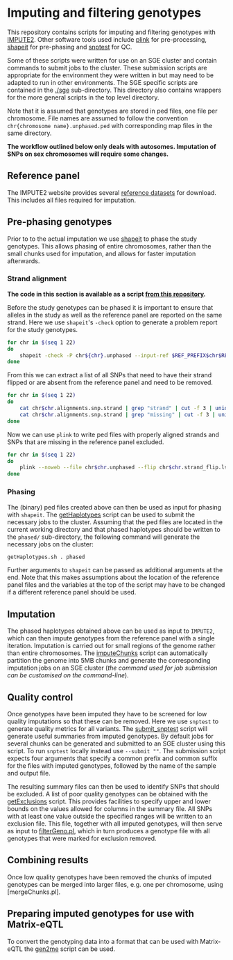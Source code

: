 # Imputing and filtering genotypes
This repository contains scripts for imputing and filtering genotypes with 
[IMPUTE2](http://mathgen.stats.ox.ac.uk/impute/impute_v2.html). Other software tools 
used include [plink](http://pngu.mgh.harvard.edu/~purcell/plink/) for pre-processing,
[shapeit](http://www.shapeit.fr/) for pre-phasing and 
[snptest](https://mathgen.stats.ox.ac.uk/genetics_software/snptest/snptest.html) for QC.

Some of these scripts were written for use on an SGE cluster and contain commands to
submit jobs to the cluster. These submission scripts are appropriate for the environment
they were written in but may need to be adapted to run in other environments.
The SGE specific scripts are contained in the [./sge](sge) sub-directory. This directory
also contains wrappers for the more general scripts in the top level directory. 

Note that it is assumed that genotypes are stored in ped files, one file per chromosome. 
File names are assumed to follow the convention `chr{chromosome name}.unphased.ped` 
with corresponding map files in the same directory.

**The workflow outlined below only deals with autosomes. 
Imputation of SNPs on sex chromosomes will require some changes.**

## Reference panel
The IMPUTE2 website provides several 
[reference datasets](http://mathgen.stats.ox.ac.uk/impute/impute_v2.html#reference) 
for download. This includes all files required for imputation.

## Pre-phasing genotypes
Prior to to the actual imputation we use [shapeit](http://www.shapeit.fr/) to phase 
the study genotypes. This allows phasing of entire chromosomes, 
rather than the small chunks used for imputation, and allows for faster 
imputation afterwards.

### Strand alignment
**The code in this section is available as a script [from this repository](alignStrand.sh).**

Before the study genotypes can be phased it is important to ensure that alleles 
in the study as well as the reference panel are reported on the same strand. 
Here we use `shapeit`'s `-check` option to generate a problem report for the study genotypes.

```sh
for chr in $(seq 1 22)
do 
	shapeit -check -P chr${chr}.unphased --input-ref $REF_PREFIX$chr$REF_SUFFIX.hap.gz $REF_PREFIX$chr$REF_SUFFIX.legend.gz  $REF_PREFIX.sample --output-log chr${chr}.alignments
done
```

From this we can extract a list of all SNPs that need to have their strand flipped or
are absent from the reference panel and need to be removed.

```sh
for chr in $(seq 1 22)
do
	cat chr$chr.alignments.snp.strand | grep "strand" | cut -f 3 | uniq > chr$chr.strand_flip.lst
	cat chr$chr.alignments.snp.strand | grep "missing" | cut -f 3 | uniq > chr$chr.missing.lst
done
```

Now we can use `plink` to write ped files with properly aligned strands and SNPs 
that are missing in the reference panel excluded.
```sh
for chr in $(seq 1 22)
do
	plink --noweb --file chr$chr.unphased --flip chr$chr.strand_flip.lst --exclude chr$chr.missing.lst --recode --out chr$chr.unphased.aligned --make-bed
done
```

### Phasing
The (binary) ped files created above can then be used as input for phasing with `shapeit`. 
The [getHaplotypes](sge/getHaplotypes.sh) script can be used to submit the necessary 
jobs to the cluster. Assuming that the ped files are located in the current working 
directory and that phased haplotypes should be written to the `phased/` 
sub-directory, the following command will generate the necessary jobs on the cluster:

```sh
getHaplotypes.sh . phased
```
Further arguments to `shapeit` can be passed as additional arguments at the end. 
Note that this makes assumptions about the location of the reference panel files 
and the variables at the top of the script may have to be changed if a different 
reference panel should be used. 

## Imputation
The phased haplotypes obtained above can be used as input to `IMPUTE2`, 
which can then impute genotypes from the reference panel with a single iteration. 
Imputation is carried out for small regions of the genome rather than entire chromosomes. 
The [imputeChunks](sge/imputeChunks.pl) script can automatically partition the 
genome into 5MB chunks and generate the corresponding imputation jobs on an SGE cluster
(*the command used for job submission can be customised on the command-line*).

## Quality control
Once genotypes have been imputed they have to be screened for low quality imputations
so that these can be removed. Here we use `snptest` to generate quality metrics for
all variants. The [submit_snptest](sge/submit_snptest.pl) script will generate useful summaries
from imputed genotypes. By default jobs for several chunks can be generated and submitted to
an SGE cluster using this script. To run `snptest` locally instead use `--submit ""`.
The submission script expects four arguments that specify a common prefix and common suffix
for the files with imputed genotypes, followed by the name of the sample and 
output file.

The resulting summary files can then be used to identify SNPs that should be excluded.
A list of poor quality genotypes can be obtained with the [getExclusions](getExclusions.pl)
script. This provides facilities to specify upper and lower bounds on the values allowed
for columns in the summary file. All SNPs with at least one value outside the specified ranges 
will be written to an exclusion file. This file, together with all imputed genotypes, 
will then serve as input to [filterGeno.pl](filterGeno.pl), which in turn produces
a genotype file with all genotypes that were marked for exclusion removed.

## Combining results
Once low quality genotypes have been removed the chunks of imputed genotypes can be merged
into larger files, e.g. one per chromosome, using [mergeChunks.pl].

## Preparing imputed genotypes for use with Matrix-eQTL
To convert the genotyping data into a format that can be used with Matrix-eQTL the 
[gen2me](jknightlab/genotype-tools/gen2me.pl) script can be used.

